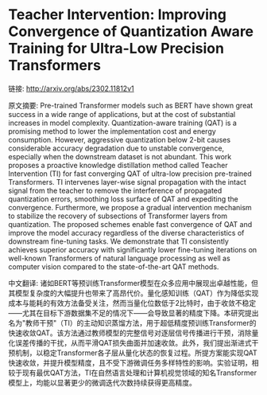# Teacher Intervention: Improving Convergence of Quantization Aware Training for Ultra-Low Precision Transformers

链接: http://arxiv.org/abs/2302.11812v1

原文摘要:
Pre-trained Transformer models such as BERT have shown great success in a
wide range of applications, but at the cost of substantial increases in model
complexity. Quantization-aware training (QAT) is a promising method to lower
the implementation cost and energy consumption. However, aggressive
quantization below 2-bit causes considerable accuracy degradation due to
unstable convergence, especially when the downstream dataset is not abundant.
This work proposes a proactive knowledge distillation method called Teacher
Intervention (TI) for fast converging QAT of ultra-low precision pre-trained
Transformers. TI intervenes layer-wise signal propagation with the intact
signal from the teacher to remove the interference of propagated quantization
errors, smoothing loss surface of QAT and expediting the convergence.
Furthermore, we propose a gradual intervention mechanism to stabilize the
recovery of subsections of Transformer layers from quantization. The proposed
schemes enable fast convergence of QAT and improve the model accuracy
regardless of the diverse characteristics of downstream fine-tuning tasks. We
demonstrate that TI consistently achieves superior accuracy with significantly
lower fine-tuning iterations on well-known Transformers of natural language
processing as well as computer vision compared to the state-of-the-art QAT
methods.

中文翻译:
诸如BERT等预训练Transformer模型在众多应用中展现出卓越性能，但其模型复杂度的大幅提升也带来了高昂代价。量化感知训练（QAT）作为降低实现成本与能耗的有效方法备受关注，然而当量化位数低于2比特时，由于收敛不稳定——尤其在目标下游数据集不足的情况下——会导致显著的精度下降。本研究提出名为"教师干预"（TI）的主动知识蒸馏方法，用于超低精度预训练Transformer的快速收敛QAT。该方法通过教师模型的完整信号对逐层信号传播进行干预，消除量化误差传播的干扰，从而平滑QAT损失曲面并加速收敛。此外，我们提出渐进式干预机制，以稳定Transformer各子层从量化状态的恢复过程。所提方案能实现QAT快速收敛，并提升模型精度，且不受下游微调任务多样特性的影响。实验证明，相较于现有最优QAT方法，TI在自然语言处理和计算机视觉领域的知名Transformer模型上，均能以显著更少的微调迭代次数持续获得更高精度。
